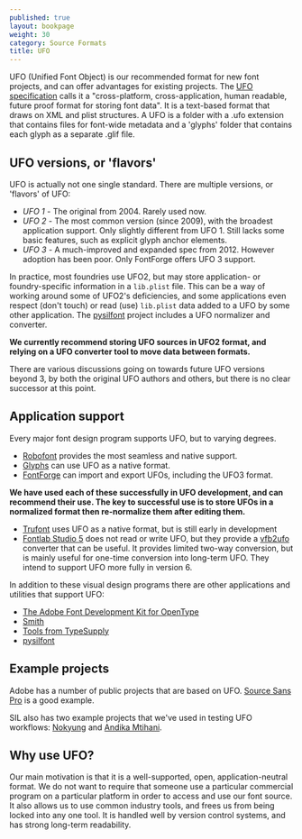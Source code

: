 ```yaml
---
published: true
layout: bookpage
weight: 30
category: Source Formats
title: UFO
---
```


UFO (Unified Font Object) is our recommended format for new font projects, and can offer advantages for existing projects. The [UFO specification] calls it a "cross-platform, cross-application, human readable, future proof format for storing font data". It is a text-based format that draws on XML and plist structures. A UFO is a folder with a .ufo extension that contains files for font-wide metadata and a 'glyphs' folder that contains each glyph as a separate .glif file.

## UFO versions, or 'flavors'

UFO is actually not one single standard. There are multiple versions, or 'flavors' of UFO:

- *UFO 1* - The original from 2004. Rarely used now.
- *UFO 2* - The most common version (since 2009), with the broadest application support. Only slightly different from UFO 1. Still lacks some basic features, such as explicit glyph anchor elements.
- *UFO 3* - A much-improved and expanded spec from 2012. However adoption has been poor. Only FontForge offers UFO 3 support.

In practice, most foundries use UFO2, but may store application- or foundry-specific information in a `lib.plist` file. This can be a way of working around some of UFO2's deficiencies, and some applications even respect (don't touch) or read (use) `lib.plist` data added to a UFO by some other application. The [pysilfont] project includes a UFO normalizer and converter.

**We currently recommend storing UFO sources in UFO2 format, and relying on a UFO converter tool to move data between formats.**

There are various discussions going on towards future UFO versions beyond 3, by both the original UFO authors and others, but there is no clear successor at this point.

## Application support

Every major font design program supports UFO, but to varying degrees.

- [Robofont] provides the most seamless and native support.
- [Glyphs] can use UFO as a native format.
- [FontForge] can import and export UFOs, including the UFO3 format.

**We have used each of these successfully in UFO development, and can recommend their use. The key to successful use is to store UFOs in a normalized format then re-normalize them after editing them.**

- [Trufont] uses UFO as a native format, but is still early in development
- [Fontlab Studio 5][Fontlab] does not read or write UFO, but they provide a [vfb2ufo] converter that can be useful. It provides limited two-way conversion, but is mainly useful for one-time conversion into long-term UFO. They intend to support UFO more fully in version 6.

In addition to these visual design programs there are other applications and utilities that support UFO:

- [The Adobe Font Development Kit for OpenType][AFDKO]
- [Smith]
- [Tools from TypeSupply][TypeSupply]
- [pysilfont]

## Example projects

Adobe has a number of public projects that are based on UFO. [Source Sans Pro] is a good example.

SIL also has two example projects that we've used in testing UFO workflows: [Nokyung] and [Andika Mtihani].

## Why use UFO?

Our main motivation is that it is a well-supported, open, application-neutral format. We do not want to require that someone use a particular commercial program on a particular platform in order to access and use our font source. It also allows us to use common industry tools, and frees us from being locked into any one tool. It is handled well by version control systems, and has strong long-term readability.


[UFO specification]: http://unifiedfontobject.org/
[pysilfont]: https://github.com/silnrsi/pysilfont
[Robofont]: http://robofont.com/
[Glyphs]: https://glyphsapp.com/
[Trufont]: https://github.com/trufont/trufont
[FontForge]: https://fontforge.github.io
[FontLab]: http://old.fontlab.com/font-editor/fontlab-studio/
[vfb2ufo]: http://blog.fontlab.com/font-utility/vfb2ufo/
[Source Sans Pro]: https://github.com/adobe-fonts/source-sans-pro
[Nokyung]: https://github.com/silnrsi/font-nokyung
[Andika Mtihani]: https://github.com/silnrsi/font-andika-mtihani
[AFDKO]: https://github.com/adobe-type-tools/afdko
[TypeSupply]: https://github.com/typesupply
[Smith]: https://github.com/silnrsi/smith
